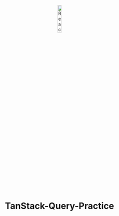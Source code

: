 <div align="center">
  <img src="https://seeklogo.com/images/R/react-query-logo-1340EA4CE9-seeklogo.com.png" alt="React Query Logo" title="React Query Logo" width="15%"/>
</div>
<h1 align="center">TanStack-Query-Practice</h1>
